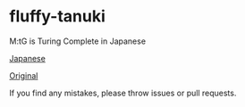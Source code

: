 # fluffy-tanuki
M:tG is Turing Complete in Japanese

[Japanese](mtg_index.md)

[Original](amamama/fluffy-tanuki)

If you find any mistakes, please throw issues or pull requests.
